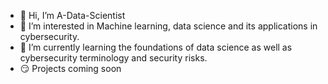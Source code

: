 - 👋 Hi, I’m A-Data-Scientist
- 👀 I’m interested in Machine learning, data science and its applications in cybersecurity. 
- 🌱 I’m currently learning the foundations of data science as well as cybersecurity terminology and security risks.
- 😏 Projects coming soon
